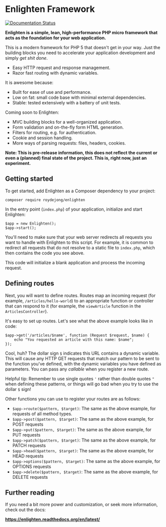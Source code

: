 Enlighten Framework
===

[![Documentation Status](https://readthedocs.org/projects/enlighten/badge/?version=latest)](https://readthedocs.org/projects/enlighten/?badge=latest)

**Enlighten is a simple, lean, high-performance PHP micro framework that acts as the foundation for your web application.**

This is a modern framework for PHP 5 that doesn't get in your way. Just the building blocks you need to accelerate your application development and simply *get shit done*. 

- Easy HTTP request and response management.
- Razor fast routing with dynamic variables.

It is awesome because:

- Built for ease of use and performance.
- Low on fat: small code base with minimal external dependencies.
- Stable: tested extensively with a battery of unit tests.

Coming soon to Enlighten:

- MVC building blocks for a well-organized application.
- Form validation and on-the-fly form HTML generation.
- Filters for routing, e.g. for authentication.
- Cookie and session handling.
- More ways of parsing requests: files, headers, cookies.


**Note: This is pre-release information, this does not reflect the current or even a (planned) final state of the project. This is, right now, just an experiment.**

Getting started
---
To get started, add Enlighten as a Composer dependency to your project:

    composer require roydejong/enlighten

In the entry point (`index.php`) of your application, initialize and start Enlighten:

    $app = new Enlighten();
    $app->start();
    
You'll need to make sure that your web server redirects all requests you want to handle with Enlighten to this script. For example, it is common to redirect all requests that do not resolve to a static file to `index.php`, which then contains the code you see above.
    
This code will initialize a blank application and process the incoming request.

Defining routes
---
Next, you will want to define routes. Routes map an incoming request (for example, `/articles/hello-world`) to an appropriate function or controller that can respond to it (for example, the `viewArticle` function in the `ArticlesController`).

It's easy to set up routes. Let's see what the above example looks like in code:

    $app->get('/articles/$name', function (Request $request, $name) {
        echo "You requested an article with this name: $name";
    });
    
Cool, huh? The dollar sign `$` indicates this URL contains a dynamic variable. This will cause any HTTP GET requests that match our pattern to be sent to the function you've defined, with the dynamic variables you have defined as parameters. You can pass any *callable* when you register a new route.

Helpful tip: Remember to use single quotes `'` rather than double quotes `"` when defining these patterns, or things will go bad when you try to use the dollar `$` sign!
 
Other functions you can use to register your routes are as follows:

- `$app->route($pattern, $target)`: The same as the above example, for requests of all method types.
- `$app->post($pattern, $target)`: The same as the above example, for POST requests
- `$app->put($pattern, $target)`: The same as the above example, for PUT requests
- `$app->patch($pattern, $target)`: The same as the above example, for PATCH requests
- `$app->head($pattern, $target)`: The same as the above example, for HEAD requests
- `$app->options($pattern, $target)`: The same as the above example, for OPTIONS requests
- `$app->delete($pattern, $target)`: The same as the above example, for DELETE requests
 
Further reading
---
If you need a bit more power and customization, or seek more information, check out the docs:

**<https://enlighten.readthedocs.org/en/latest/>**
